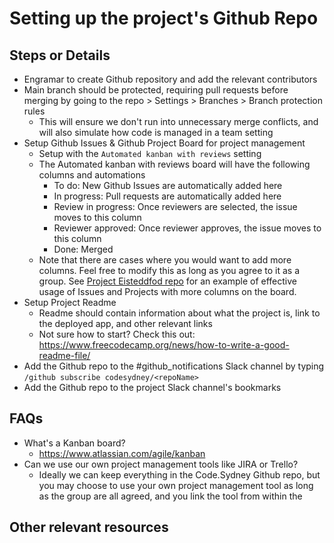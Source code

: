 # Setting up the project's Github Repo

## Steps or Details
- Engramar to create Github repository and add the relevant contributors
- Main branch should be protected, requiring pull requests before merging by going to the repo > Settings > Branches > Branch protection rules
  - This will ensure we don't run into unnecessary merge conflicts, and will also simulate how code is managed in a team setting 
- Setup Github Issues & Github Project Board for project management
  - Setup with the `Automated kanban with reviews` setting
  - The Automated kanban with reviews board will have the following columns and automations
    - To do: New Github Issues are automatically added here 
    - In progress: Pull requests are automatically added here 
    - Review in progress: Once reviewers are selected, the issue moves to this column
    - Reviewer approved: Once reviewer approves, the issue moves to this column
    - Done: Merged 
  - Note that there are cases where you would want to add more columns. Feel free to modify this as long as you agree to it as a group. See [Project Eisteddfod repo](https://github.com/codesydney/eisteddfod) for an example of effective usage of Issues and Projects with more columns on the board. 
- Setup Project Readme
  - Readme should contain information about what the project is, link to the deployed app, and other relevant links
  - Not sure how to start? Check this out: https://www.freecodecamp.org/news/how-to-write-a-good-readme-file/
- Add the Github repo to the #github_notifications Slack channel by typing `/github subscribe codesydney/<repoName>`
- Add the Github repo to the project Slack channel's bookmarks 

## FAQs
- What's a Kanban board? 
  - https://www.atlassian.com/agile/kanban
- Can we use our own project management tools like JIRA or Trello?
  - Ideally we can keep everything in the Code.Sydney Github repo, but you may choose to use your own project management tool as long as the group are all agreed, and you link the tool from within the 

## Other relevant resources
